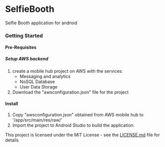 # SelfieBooth

Selfie Booth application for android

### Getting Started

#### Pre-Requisites

##### Setup AWS backend 
1. create a mobile hub project on AWS with the services:
	- Messaging and analytics 
	- NoSQL Database 
	- User Data Storage
2. Download the "awsconfiguration.json" file for the project


#### Install

1. Copy "awsconfiguration.json" obtained from AWS mobile hub to '/app/src/main/res/raw/'
2. Import the project to Android Studio to build the application.


This project is licensed under the MIT License - see the [LICENSE.md](LICENSE.md) file for details
